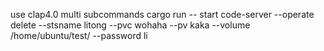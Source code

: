 use clap4.0
multi subcommands
cargo run -- start code-server --operate delete --stsname litong --pvc wohaha  --pv kaka  --volume /home/ubuntu/test/ --password li